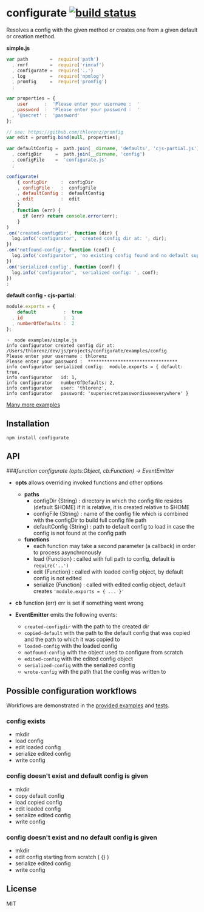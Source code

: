 # configurate [![build status](https://secure.travis-ci.org/thlorenz/configurate.png)](http://travis-ci.org/thlorenz/configurate)

Resolves a config with the given method or creates one from a given default or creation method.

**simple.js**

```js
var path        =  require('path')
  , rmrf        =  require('rimraf')
  , configurate =  require('..')
  , log         =  require('npmlog')
  , promfig     =  require('promfig')
  ;

var properties = { 
    user      :  'Please enter your username :  '
  , password  :  'Please enter your password :  '
  , '@secret' :  'password'
};

// see: https://github.com/thlorenz/promfig
var edit = promfig.bind(null, properties);

var defaultConfig =  path.join(__dirname, 'defaults', 'cjs-partial.js')
  , configDir     =  path.join(__dirname, 'config')
  , configFile    =  'configurate.js'
  ;

configurate(
    { configDir     :  configDir 
    , configFile    :  configFile
    , defaultConfig :  defaultConfig
    , edit          :  edit
    }
  , function (err) {
      if (err) return console.error(err);
    }
)
.on('created-configdir', function (dir) { 
  log.info('configurator', 'created config dir at: ', dir); 
})
.on('notfound-config', function (conf) { 
  log.info('configurator', 'no existing config found and no default supplied, starting from scratch'); 
})
.on('serialized-config', function (conf) { 
  log.info('configurator', 'serialized config: ', conf); 
})
;
```

**default config - cjs-partial**:

```js
module.exports = {
    default          :  true
  , id               :  1
  , numberOfDefaults :  2
};
```

```
➝  node examples/simple.js
info configurator created config dir at:  /Users/thlorenz/dev/js/projects/configurate/examples/config
Please enter your username : thlorenz
Please enter your password :  *********************************
info configurator serialized config:  module.exports = { default: true,
info configurator   id: 1,
info configurator   numberOfDefaults: 2,
info configurator   user: 'thlorenz',
info configurator   password: 'supersecretpasswordiuseeverywhere' }
```
[Many more examples](https://github.com/thlorenz/configurate/tree/master/examples)

## Installation

    npm install configurate

## API

###*function configurate (opts:Object, cb:Function) -> EventEmitter*

- **opts** allows overriding invoked functions and other options
  - **paths**
    - configDir {String}     :  directory in which the config file resides (default $HOME) if it is relative, it is created relative to $HOME
    - configFile {String}    :  name of the config file which is combined with the configDir to build full config file path
    - defaultConfig {String} :  path to default config to load in case the config is not found at the config path
  - **functions**
    - each function may take a second parameter (a callback) in order to process asynchronously
    - load {Function}        :  called with full path to config, default is `require('..')`
    - edit {Function}        :  called with loaded config object, by default config is not edited
    - serialize {Function}   :  called with edited config object, default creates `'module.exports = { ... }'`
 
 - **cb** function (err) err is set if something went wrong

- **EventEmitter** emits the following events:
  - `created-configdir` with the path to the created dir
  - `copied-default`    with the path to the default config that was copied and the path to which it was copied to
  - `loaded-config`     with the loaded config
  - `notfound-config`   with the object used to configure from scratch
  - `edited-config`     with the edited config object
  - `serialized-config` with the serialized config
  - `wrote-config`      with the path that the config was written to

## Possible configuration workflows

Workflows are demonstrated in the [provided examples](https://github.com/thlorenz/configurate/tree/master/examples) and
[tests](https://github.com/thlorenz/configurate/tree/master/test).

### config exists
  - mkdir
  - load config
  - edit loaded config
  - serialize edited config
  - write config

### config doesn't exist and default config is given
  - mkdir
  - copy default config
  - load copied config
  - edit loaded config
  - serialize edited config
  - write config

### config doesn't exist and no default config is given
  - mkdir
  - edit config starting from scratch ( {} ) 
  - serialize edited config
  - write config

## License

MIT
